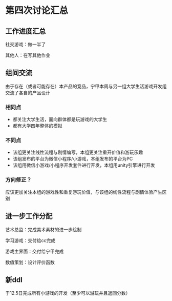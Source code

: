 # 第四次讨论汇总

## 工作进度汇总

社交游戏：做一半了

其他人：在写其他作业

## 组间交流

由于存在（或者可能存在）本产品的竞品，宁甲本周与另一组大学生活游戏开发组交流了各自的产品设计

### 相同点

+ 都关注大学生活，面向群体都是玩游戏的大学生
+ 都有大学四年整体的模拟

### 不同点

+ 该组更关注线性流程与剧情编写，本组更关注重开价值和游玩乐趣
+ 该组发布的平台为微信小程序/小游戏，本组发布的平台为PC
+ 该组用微信小游戏/小程序开发套件进行开发，本组用unity引擎进行开发

### 方向修正？

应该更加关注本组的游戏性和重复游玩价值，与该组的线性流程与剧情体验产生区别

## 进一步工作分配

艺术总监：完成美术素材的进一步绘制

学习游戏：交付给cc完成

游戏主界面：交付给宁甲完成

数值策划：设计评价函数

## 新ddl

于12.5日完成所有小游戏的开发（至少可以游玩并且返回分数）